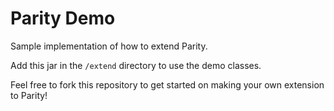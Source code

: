 # Parity Demo
Sample implementation of how to extend Parity.

Add this jar in the `/extend` directory to use the demo classes.

Feel free to fork this repository to get started on making your own extension to Parity!
